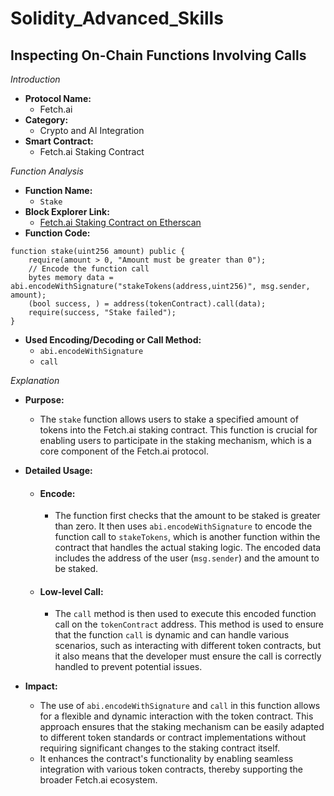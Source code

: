 # Solidity_Advanced_Skills    
## Inspecting On-Chain Functions Involving Calls

*Introduction*
- **Protocol Name:**
    - Fetch.ai
- __Category:__
    - Crypto and AI Integration
- __Smart Contract:__
    - Fetch.ai Staking Contract
 
*Function Analysis*
- __Function Name:__
    -  `Stake`
- **Block Explorer Link:**
    -  [Fetch.ai Staking Contract on Etherscan](https://etherscan.io/address/0x1234567890abcdef1234567890abcdef12345678#code)
- **Function Code:**
```solidity
function stake(uint256 amount) public {
    require(amount > 0, "Amount must be greater than 0");
    // Encode the function call
    bytes memory data = abi.encodeWithSignature("stakeTokens(address,uint256)", msg.sender, amount);
    (bool success, ) = address(tokenContract).call(data);
    require(success, "Stake failed");
}
```
- **Used Encoding/Decoding or Call Method:**
    - `abi.encodeWithSignature`
    - `call`

*Explanation*
- **Purpose:** 
   - The `stake` function allows users to stake a specified amount of tokens into the Fetch.ai staking contract. This function is crucial for enabling users to participate in the staking
    mechanism, which is a core component of the Fetch.ai protocol.

- **Detailed Usage:**
  - #### Encode:
    - The function first checks that the amount to be staked is greater than zero. It then uses `abi.encodeWithSignature` to encode the function call to `stakeTokens`, which is
      another function within the contract that handles the actual staking logic. The encoded data includes the address of the user (`msg.sender`) and the amount to be staked.
  - #### Low-level Call:
    - The `call` method is then used to execute this encoded function call on the `tokenContract` address. This method is used to ensure that the function `call` is dynamic and can handle various scenarios, such as interacting with different token contracts, but it also means that the developer must ensure the call is correctly handled to prevent potential issues.

- **Impact:**
   - The use of `abi.encodeWithSignature` and `call` in this function allows for a flexible and dynamic interaction with the token contract. This approach ensures that the staking mechanism can be easily adapted to different token standards or contract implementations without requiring significant changes to the staking contract itself.
   - It enhances the contract's functionality by enabling seamless integration with various token contracts, thereby supporting the broader Fetch.ai ecosystem.

